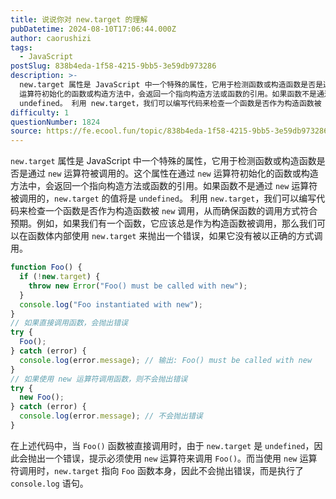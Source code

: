 ```yaml
---
title: 说说你对 new.target 的理解
pubDatetime: 2024-08-10T17:06:44.000Z
author: caorushizi
tags:
  - JavaScript
postSlug: 838b4eda-1f58-4215-9bb5-3e59db973286
description: >-
  new.target 属性是 JavaScript 中一个特殊的属性，它用于检测函数或构造函数是否是通过 new 运算符被调用的。这个属性在通过 new
  运算符初始化的函数或构造方法中，会返回一个指向构造方法或函数的引用。如果函数不是通过 new 运算符被调用的，new.target 的值将是
  undefined。 利用 new.target，我们可以编写代码来检查一个函数是否作为构造函数被 ne
difficulty: 1
questionNumber: 1824
source: https://fe.ecool.fun/topic/838b4eda-1f58-4215-9bb5-3e59db973286
---
```


`new.target` 属性是 JavaScript 中一个特殊的属性，它用于检测函数或构造函数是否是通过 `new` 运算符被调用的。这个属性在通过 `new` 运算符初始化的函数或构造方法中，会返回一个指向构造方法或函数的引用。如果函数不是通过 `new` 运算符被调用的，`new.target` 的值将是 `undefined`。
利用 `new.target`，我们可以编写代码来检查一个函数是否作为构造函数被 `new` 调用，从而确保函数的调用方式符合预期。例如，如果我们有一个函数，它应该总是作为构造函数被调用，那么我们可以在函数体内部使用 `new.target` 来抛出一个错误，如果它没有被以正确的方式调用。

```javascript
function Foo() {
  if (!new.target) {
    throw new Error("Foo() must be called with new");
  }
  console.log("Foo instantiated with new");
}
// 如果直接调用函数，会抛出错误
try {
  Foo();
} catch (error) {
  console.log(error.message); // 输出: Foo() must be called with new
}
// 如果使用 new 运算符调用函数，则不会抛出错误
try {
  new Foo();
} catch (error) {
  console.log(error.message); // 不会抛出错误
}
```

在上述代码中，当 `Foo()` 函数被直接调用时，由于 `new.target` 是 `undefined`，因此会抛出一个错误，提示必须使用 `new` 运算符来调用 `Foo()`。而当使用 `new` 运算符调用时，`new.target` 指向 `Foo` 函数本身，因此不会抛出错误，而是执行了 `console.log` 语句。
